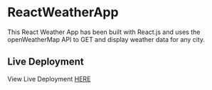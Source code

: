 # ReactWeatherApp

This React Weather App has been built with React.js and uses the openWeatherMap API to GET and display weather data for any city.

## Live Deployment

View Live Deployment [HERE](https://campbell-weather-app.vercel.app/)
